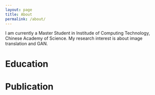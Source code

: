 ```yaml
---
layout: page
title: About
permalink: /about/
---
```


I am currently a Master Student in Institude of Computing Technology, Chinese Academy of Science. My research interest is about image translation and GAN.

# Education

# Publication
